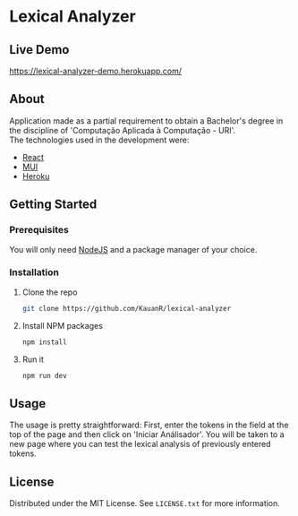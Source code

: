 # Lexical Analyzer

## Live Demo
https://lexical-analyzer-demo.herokuapp.com/

## About
Application made as a partial requirement to obtain a Bachelor's degree in the discipline of 'Computação Aplicada à Computação - URI'.
<br>
The technologies used in the development were:
* [React](https://reactjs.org/)
* [MUI](https://mui.com/)
* [Heroku](https://www.heroku.com/)


<!-- GETTING STARTED -->
## Getting Started
### Prerequisites
You will only need [NodeJS](https://nodejs.org/en/download/) and a package manager of your choice.

### Installation
1. Clone the repo
   ```sh
   git clone https://github.com/KauanR/lexical-analyzer
   ```
2. Install NPM packages
   ```sh
   npm install
   ```
4. Run it
   ```sh
   npm run dev
   ```

<!-- USAGE EXAMPLES -->
## Usage
The usage is pretty straightforward: First, enter the tokens in the field at the top of the page and then click on 'Iniciar Análisador'. You will be taken to a new page where you can test the lexical analysis of previously entered tokens.

<!-- LICENSE -->
## License
Distributed under the MIT License. See `LICENSE.txt` for more information.